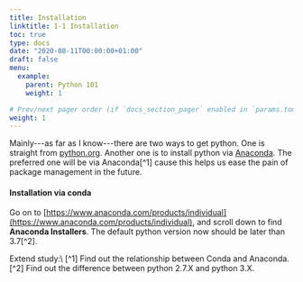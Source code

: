 ```yaml
---
title: Installation
linktitle: 1-1 Installation
toc: true
type: docs
date: "2020-08-11T00:00:00+01:00"
draft: false
menu:
  example:
    parent: Python 101
    weight: 1

# Prev/next pager order (if `docs_section_pager` enabled in `params.toml`)
weight: 1
---
```


Mainly---as far as I know---there are two ways to get python. One is straight from [python.org](https://www.python.org). Another one is to install python via [Anaconda](https://www.anaconda.com/products/individual). The preferred one will be via Anaconda[^1] cause this helps us ease the pain of package management in the future.

#### Installation via conda
Go on to [https://www.anaconda.com/products/individual](https://www.anaconda.com/products/individual), and scroll down to find **Anaconda Installers**. The default python version now should be later than 3.7[^2].

Extend study:\\
[^1] Find out the relationship between Conda and Anaconda.
[^2] Find out the difference between python 2.7.X and python 3.X.
